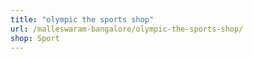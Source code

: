 ```yaml
---
title: "olympic the sports shop"
url: /malleswaram-bangalore/olympic-the-sports-shop/
shop: Sport
---
```

